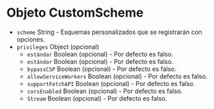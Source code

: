 # Objeto CustomScheme

* `scheme` String - Esquemas personalizados que se registrarán con opciones.
* `privileges` Object (opcional)
  * `estándar` Boolean (opcional) - Por defecto es falso.
  * `estándar` Boolean (opcional) - Por defecto es falso.
  * `bypassCSP` Boolean (opcional) - Por defecto es falso.
  * `allowServiceWorkers` Boolean (opcional) - Por defecto es falso.
  * `supportFetchAPI` Boolean (opcional) - Por defecto es falso.
  * `corsEnabled` Boolean (opcional) - Por defecto es falso.
  * `Stream` Boolean (opcional) - Por defecto es falso.
